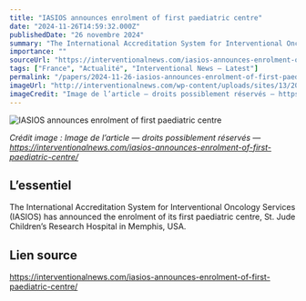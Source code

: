 ```yaml
---
title: "IASIOS announces enrolment of first paediatric centre"
date: "2024-11-26T14:59:32.000Z"
publishedDate: "26 novembre 2024"
summary: "The International Accreditation System for Interventional Oncology Services (IASIOS) has announced the enrolment of its first paediatric centre, St. Jude Children&#8217;s Research Hospital in Memphis, USA."
importance: ""
sourceUrl: "https://interventionalnews.com/iasios-announces-enrolment-of-first-paediatric-centre/"
tags: ["France", "Actualité", "Interventional News — Latest"]
permalink: "/papers/2024-11-26-iasios-announces-enrolment-of-first-paediatric-centre"
imageUrl: "http://interventionalnews.com/wp-content/uploads/sites/13/2023/11/iasios_logo_pro_rubyred_gewahlt.jpg"
imageCredit: "Image de l’article — droits possiblement réservés — https://interventionalnews.com/iasios-announces-enrolment-of-first-paediatric-centre/"
---
```


![IASIOS announces enrolment of first paediatric centre](http://interventionalnews.com/wp-content/uploads/sites/13/2023/11/iasios_logo_pro_rubyred_gewahlt.jpg)

*Crédit image : Image de l’article — droits possiblement réservés — https://interventionalnews.com/iasios-announces-enrolment-of-first-paediatric-centre/*

## L’essentiel

The International Accreditation System for Interventional Oncology Services (IASIOS) has announced the enrolment of its first paediatric centre, St. Jude Children&#8217;s Research Hospital in Memphis, USA.

## Lien source

https://interventionalnews.com/iasios-announces-enrolment-of-first-paediatric-centre/
